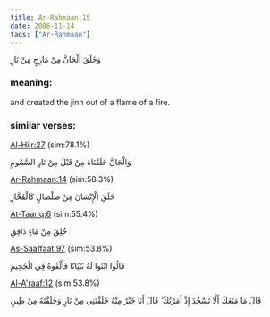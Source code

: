 ```yaml
---
title: Ar-Rahmaan:15
date: 2006-11-14
tags: ["Ar-Rahmaan"]
---
```

وَخَلَقَ الْجَانَّ مِنْ مَارِجٍ مِنْ نَارٍ
### meaning: 
and created the jinn out of a flame of a fire.
### similar verses: 

[Al-Hijr:27](/15/27) (sim:78.1%)

وَالْجَانَّ خَلَقْنَاهُ مِنْ قَبْلُ مِنْ نَارِ السَّمُومِ

[Ar-Rahmaan:14](/55/14) (sim:58.3%)

خَلَقَ الْإِنْسَانَ مِنْ صَلْصَالٍ كَالْفَخَّارِ

[At-Taariq:6](/86/6) (sim:55.4%)

خُلِقَ مِنْ مَاءٍ دَافِقٍ

[As-Saaffaat:97](/37/97) (sim:53.8%)

قَالُوا ابْنُوا لَهُ بُنْيَانًا فَأَلْقُوهُ فِي الْجَحِيمِ

[Al-A'raaf:12](/7/12) (sim:53.8%)

قَالَ مَا مَنَعَكَ أَلَّا تَسْجُدَ إِذْ أَمَرْتُكَ ۖ قَالَ أَنَا خَيْرٌ مِنْهُ خَلَقْتَنِي مِنْ نَارٍ وَخَلَقْتَهُ مِنْ طِينٍ
